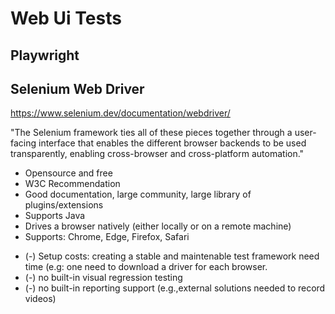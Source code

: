 # Web Ui Tests

## Playwright

## Selenium Web Driver
https://www.selenium.dev/documentation/webdriver/

"The Selenium framework ties all of these pieces together through a user-facing interface that enables the different browser backends to be used transparently, enabling cross-browser and cross-platform automation."

 + Opensource and free
 + W3C Recommendation
 + Good documentation, large community, large library of plugins/extensions
 + Supports Java
 + Drives a browser natively (either locally or on a remote machine)
 + Supports: Chrome, Edge, Firefox, Safari
 - (-)  Setup costs: creating a stable and maintenable test framework need time (e.g: one need to download a driver for each  browser.
 - (-) no built-in visual regression testing
 - (-) no built-in reporting support (e.g.,external solutions needed to record videos)


